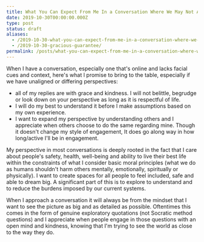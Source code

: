 ```yaml
---
title: What You Can Expect From Me In a Conversation Where We May Not Agree
date: 2019-10-30T00:00:00.000Z
type: post
status: draft
aliases:
  - /2019-10-30-what-you-can-expect-from-me-in-a-conversation-where-we-may-not-agree/
  - /2019-10-30-gracious-guarantee/
permalink: /posts/what-you-can-expect-from-me-in-a-conversation-where-we-may-not-agree/
---
```




When I have a conversation, especially one that's online and lacks facial cues and context, here's what I promise to bring to the table, especially if we have unaligned or differing perspectives:

- all  of my replies are with grace and kindness. I will not belittle, begrudge or look down on your perspective as long as it is respectful of life.
-  I will do my best to understand it before I make assumptions based on my own experience.
-  I want to expand my perspective by understanding others and I appreciate when others choose to do the same regarding mine. Though it doesn't change my style of engagement, It does go along way in how long/active I'll be in engagement.

My perspective in most conversations is deeply rooted in the fact that I care about people's safety, health, well-being and ability to live their best life within the constraints of what I consider basic moral principles (what we do as humans shouldn't harm others mentally, emotionally, spiritually or physically). I want to create spaces for all people to feel included, safe and able to dream big.  A significant part of this is to explore to understand and to reduce the burdens imposed by our current systems.

When I approach a conversation it will always be from the mindset that I want to see the picture as big and as detailed as possible. Oftentimes this comes in the form of genuine exploratory quotations (not Socratic method questions) and I appreciate when people engage in those questions with an open mind and kindness, knowing that I'm trying to see the world as close to the way they do.
